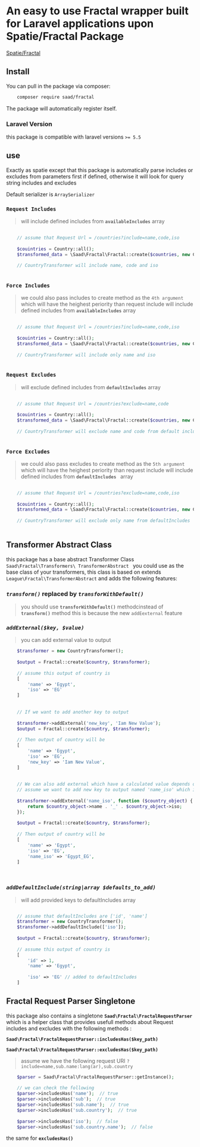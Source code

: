 # An easy to use Fractal wrapper built for Laravel applications upon Spatie/Fractal Package

[Spatie/Fractal](https://github.com/spatie/laravel-fractal)

## Install

You can pull in the package via composer:

``` bash
	composer require saad/fractal
```

The package will automatically register itself.

### Laravel Version
this package is compatible with laravel versions `>= 5.5`

## use

Exactly as spatie except that this package is automatically parse includes or excludes from parameters first if defined, otherwise it will look for query string includes and excludes

Default serializer is `ArraySerializer`

### `Request Includes`

> will include defined includes from __`availableIncludes`__ array

``` php
	
	// assume that Request Url = /countries?include=name,code,iso
	
	$couintries = Country::all();
	$transformed_data = \Saad\Fractal\Fractal::create($countries, new CountryTransformer());
	
	// CountryTransformer will include name, code and iso
	
```

### `Force Includes`
> we could also pass includes to create method as the `4th argument` which will have the heighest periority than request include
> will include defined includes from __`availableIncludes`__ array
	

``` php
	
	// assume that Request Url = /countries?include=name,code,iso
	
	$couintries = Country::all();
	$transformed_data = \Saad\Fractal\Fractal::create($countries, new CountryTransformer(), null, 'name,iso');
	
	// CountryTransformer will include only name and iso
	
```

### `Request Excludes`
> will exclude defined includes from __`defaultIncludes`__ array

``` php
	
	// assume that Request Url = /countries?exclude=name,code
	
	$couintries = Country::all();
	$transformed_data = \Saad\Fractal\Fractal::create($countries, new CountryTransformer());
	
	// CountryTransformer will exclude name and code from default includes
	
```

### `Force Excludes`
>we could also pass excludes to create method as the `5th argument` which will have the heighest periority than request include
> will include defined includes from __`defaultIncludes `__ array
	

``` php
	
	// assume that Request Url = /countries?exclude=name,code,iso
	
	$couintries = Country::all();
	$transformed_data = \Saad\Fractal\Fractal::create($countries, new CountryTransformer(), null, null, 'name');
	
	// CountryTransformer will exclude only name from defaultIncludes
	
```

## Transformer Abstract Class

this package has a base abstract Transformer Class `Saad\Fractal\Transformers\ TransformerAbstract ` you could use as the base class of your transformers, this class is based on extends `League\Fractal\TransformerAbstract` and adds the following features:

### *`transform()`* replaced by *`transforWithDefault()`*
> you should use __`transforWithDefault()`__ methodcinstead of __`transform()`__ method
> this is because the new `addEexternal` feature

### *`addExternal($key, $value)`*
> you can add external value to output

``` php
	$transformer = new CountryTransformer();
	
	$output = Fractal::create($country, $transformer);
	
	// assume this output of country is 
	[
		'name' => 'Egypt',
		'iso' => 'EG' 
	]
	
	
	// If we want to add another key to output
	
	$transformer->addExternal('new_key', 'Iam New Value');
	$output = Fractal::create($country, $transformer);
	
	// Then output of country will be
	[
		'name' => 'Egypt',
		'iso' => 'EG',
		'new_key' => 'Iam New Value',
	]
	
	
	// We can also add external which have a calculated value depends on transformed object
	// assume we want to add new key to output named 'name_iso' which its value is the concatenation of both 'name' and 'iso' properies
	
	$transformer->addExternal('name_iso', function ($country_object) {
		return $country_object->name . '_' . $country_object->iso;
	});
	
	$output = Fractal::create($country, $transformer);
	
	// Then output of country will be
	[
		'name' => 'Egypt',
		'iso' => 'EG',
		'name_iso' => 'Egypt_EG',
	]
	
	
```

### *`addDefaultInclude(string|array $defaults_to_add)`*
> will add provided keys to defaultIncludes array

``` php

	// assume that defaultIncludes are ['id', 'name']
	$transformer = new CountryTransformer();
	$transformer->addDefaultInclude(['iso']);
	
	$output = Fractal::create($country, $transformer);
	
	// assume this output of country is 
	[
		'id' => 1,
		'name' => 'Egypt',
		
		'iso' => 'EG' // added to defaultIncludes
	]
```

## Fractal Request Parser Singletone
this package also contains a singletone __`Saad\Fractal\FractalRequestParser`__
which is a helper class that provides usefull methods about Request includes and excludes
with the following methods :

__`Saad\Fractal\FractalRequestParser::includesHas($key_path)`__

__`Saad\Fractal\FractalRequestParser::excludesHas($key_path)`__

> assume we have the following request URI `?include=name,sub.name:lang(ar),sub.country`

``` php
 	$parser = Saad\Fractal\FractalRequestParser::getInstance();
 
 	// we can check the following
 	$parser->includesHas('name');  // true
 	$parser->includesHas('sub');  // true
 	$parser->includesHas('sub.name');  // true
 	$parser->includesHas('sub.country');  // true
 	
 	$parser->includesHas('iso');  // false
 	$parser->includesHas('sub.country.name');  // false
```

the same for __`excludesHas()`__
